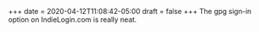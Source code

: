 +++
date = 2020-04-12T11:08:42-05:00
draft = false
+++
The gpg sign-in option on IndieLogin.com is really neat.
